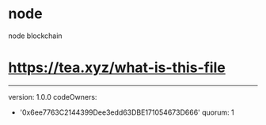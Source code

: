 # node
node blockchain
# https://tea.xyz/what-is-this-file
---
version: 1.0.0
codeOwners:
  - '0x6ee7763C2144399Dee3edd63DBE171054673D666'
quorum: 1
